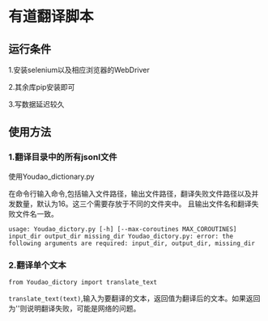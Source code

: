
# 有道翻译脚本

## 运行条件
1.安装selenium以及相应浏览器的WebDriver

2.其余库pip安装即可

3.写数据延迟较久

## 使用方法
### 1.翻译目录中的所有jsonl文件
使用Youdao_dictionary.py

在命令行输入命令,包括输入文件路径，输出文件路径，翻译失败文件路径以及并发数量，默认为16。这三个需要存放于不同的文件夹中。
且输出文件名和翻译失败文件名一致。

`usage: Youdao_dictory.py [-h] [--max-coroutines MAX_COROUTINES]
                         input_dir output_dir missing_dir
Youdao_dictory.py: error: the following arguments are required: input_dir, output_dir, missing_dir`


### 2.翻译单个文本
`from Youdao_dictory import translate_text`

`translate_text(text)`,输入为要翻译的文本，返回值为翻译后的文本。如果返回为''则说明翻译失败，可能是网络的问题。
